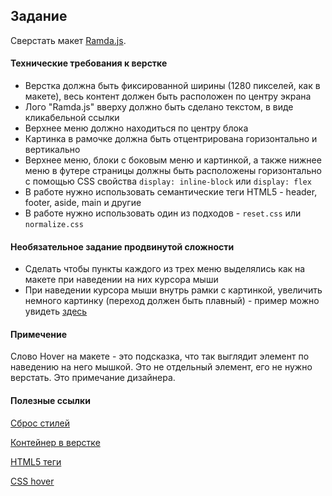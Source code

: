 ## Задание

Сверстать макет [Ramda.js](https://www.figma.com/file/E4jZxsYVuNVWMrPDjqkeBC/RamdaJS2?node-id=0%3A1).

#### Технические требования к верстке

- Верстка должна быть фиксированной ширины (1280 пикселей, как в макете), весь контент должен быть расположен по центру экрана
- Лого "Ramda.js" вверху должно быть сделано текстом, в виде кликабельной ссылки
- Верхнее меню должно находиться по центру блока
- Картинка в рамочке должна быть отцентрирована горизонтально и вертикально
- Верхнее меню, блоки с боковым меню и картинкой, а также нижнее меню в футере страницы должны быть расположены горизонтально с помощью CSS свойства `display: inline-block` или `display: flex`
- В работе нужно использовать семантические теги HTML5 - header, footer, aside, main и другие
- В работе нужно использовать один из подходов - `reset.css` или `normalize.css` 

#### Необязательное задание продвинутой сложности

- Сделать чтобы пункты каждого из трех меню выделялись как на макете при наведении на них курсора мыши
- При наведении курсора мыши внутрь рамки с картинкой, увеличить немного картинку (переход должен быть плавный) - пример можно увидеть [здесь](image_scale.gif)

#### Примечение
Слово Hover на макете - это подсказка, что так выглядит элемент по наведению на него мышкой. Это не отдельный элемент, его не нужно верстать. Это примечание дизайнера.

#### Полезные ссылки

[Сброс стилей](https://dan-it.gitlab.io/fe-book/programming_essentials/html_css/lesson4_reset_inline-block/reset_css.html)

[Контейнер в верстке](https://dan-it.gitlab.io/fe-book/programming_essentials/html_css/lesson4_reset_inline-block/container.html)

[HTML5 теги](https://dan-it.gitlab.io/fe-book/programming_essentials/html_css/lesson10_tables_html5_css3/html5.html)

[CSS hover](https://developer.mozilla.org/ru/docs/Web/CSS/:hover)
